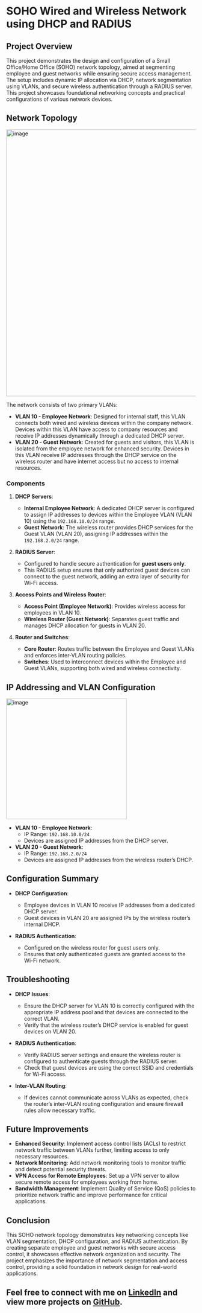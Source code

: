 
# SOHO Wired and Wireless Network using DHCP and RADIUS

## Project Overview
This project demonstrates the design and configuration of a Small Office/Home Office (SOHO) network topology, aimed at segmenting employee and guest networks while ensuring secure access management. The setup includes dynamic IP allocation via DHCP, network segmentation using VLANs, and secure wireless authentication through a RADIUS server. This project showcases foundational networking concepts and practical configurations of various network devices.

## Network Topology
<img width="707" alt="image" src="https://github.com/user-attachments/assets/9618371d-d142-421a-8520-25aa7b20128a">

The network consists of two primary VLANs:
- **VLAN 10 - Employee Network**: Designed for internal staff, this VLAN connects both wired and wireless devices within the company network. Devices within this VLAN have access to company resources and receive IP addresses dynamically through a dedicated DHCP server.
- **VLAN 20 - Guest Network**: Created for guests and visitors, this VLAN is isolated from the employee network for enhanced security. Devices in this VLAN receive IP addresses through the DHCP service on the wireless router and have internet access but no access to internal resources.

### Components
1. **DHCP Servers**:
   - **Internal Employee Network**: A dedicated DHCP server is configured to assign IP addresses to devices within the Employee VLAN (VLAN 10) using the `192.168.10.0/24` range.
   - **Guest Network**: The wireless router provides DHCP services for the Guest VLAN (VLAN 20), assigning IP addresses within the `192.168.2.0/24` range.

2. **RADIUS Server**:
   - Configured to handle secure authentication for **guest users only**. 
   - This RADIUS setup ensures that only authorized guest devices can connect to the guest network, adding an extra layer of security for Wi-Fi access.

3. **Access Points and Wireless Router**:
   - **Access Point (Employee Network)**: Provides wireless access for employees in VLAN 10.
   - **Wireless Router (Guest Network)**: Separates guest traffic and manages DHCP allocation for guests in VLAN 20.

4. **Router and Switches**:
   - **Core Router**: Routes traffic between the Employee and Guest VLANs and enforces inter-VLAN routing policies.
   - **Switches**: Used to interconnect devices within the Employee and Guest VLANs, supporting both wired and wireless connectivity.

## IP Addressing and VLAN Configuration
<img width="320" alt="image" src="https://github.com/user-attachments/assets/c202017b-a917-4f56-8b06-13f9e72bfbd6">

- **VLAN 10 - Employee Network**:
  - IP Range: `192.168.10.0/24`
  - Devices are assigned IP addresses from the DHCP server.
- **VLAN 20 - Guest Network**:
  - IP Range: `192.168.2.0/24`
  - Devices are assigned IP addresses from the wireless router’s DHCP.

## Configuration Summary
- **DHCP Configuration**:
  - Employee devices in VLAN 10 receive IP addresses from a dedicated DHCP server.
  - Guest devices in VLAN 20 are assigned IPs by the wireless router’s internal DHCP.

- **RADIUS Authentication**:
  - Configured on the wireless router for guest users only.
  - Ensures that only authenticated guests are granted access to the Wi-Fi network.

## Troubleshooting
- **DHCP Issues**:
  - Ensure the DHCP server for VLAN 10 is correctly configured with the appropriate IP address pool and that devices are connected to the correct VLAN.
  - Verify that the wireless router’s DHCP service is enabled for guest devices on VLAN 20.

- **RADIUS Authentication**:
  - Verify RADIUS server settings and ensure the wireless router is configured to authenticate guests through the RADIUS server.
  - Check that guest devices are using the correct SSID and credentials for Wi-Fi access.

- **Inter-VLAN Routing**:
  - If devices cannot communicate across VLANs as expected, check the router’s inter-VLAN routing configuration and ensure firewall rules allow necessary traffic.

## Future Improvements
- **Enhanced Security**: Implement access control lists (ACLs) to restrict network traffic between VLANs further, limiting access to only necessary resources.
- **Network Monitoring**: Add network monitoring tools to monitor traffic and detect potential security threats.
- **VPN Access for Remote Employees**: Set up a VPN server to allow secure remote access for employees working from home.
- **Bandwidth Management**: Implement Quality of Service (QoS) policies to prioritize network traffic and improve performance for critical applications.

## Conclusion
This SOHO network topology demonstrates key networking concepts like VLAN segmentation, DHCP configuration, and RADIUS authentication. By creating separate employee and guest networks with secure access control, it showcases effective network organization and security. The project emphasizes the importance of network segmentation and access control, providing a solid foundation in network design for real-world applications.

Feel free to connect with me on [LinkedIn](https://www.linkedin.com) and view more projects on [GitHub](https://www.github.com).   
---
